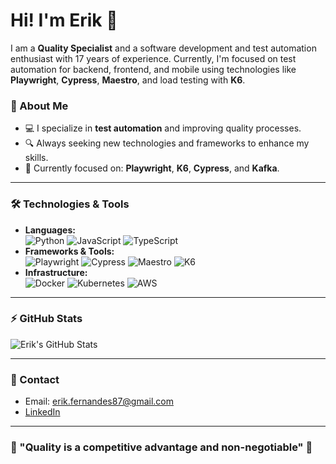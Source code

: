 # Hi! I'm Erik 👋

I am a **Quality Specialist** and a software development and test automation enthusiast with 17 years of experience. Currently, I'm focused on test automation for backend, frontend, and mobile using technologies like **Playwright**, **Cypress**, **Maestro**, and load testing with **K6**.

### 🚀 About Me
- 💻 I specialize in **test automation** and improving quality processes.
- 🔍 Always seeking new technologies and frameworks to enhance my skills.
- 🎯 Currently focused on: **Playwright**, **K6**, **Cypress**, and **Kafka**.

---

### 🛠️ Technologies & Tools
- **Languages:**  
  ![Python](https://img.shields.io/badge/-Python-333?style=flat&logo=python) ![JavaScript](https://img.shields.io/badge/-JavaScript-333?style=flat&logo=javascript) ![TypeScript](https://img.shields.io/badge/-TypeScript-333?style=flat&logo=typescript)  
- **Frameworks & Tools:**  
  ![Playwright](https://img.shields.io/badge/-Playwright-333?style=flat&logo=playwright) ![Cypress](https://img.shields.io/badge/-Cypress-333?style=flat&logo=cypress) ![Maestro](https://img.shields.io/badge/-Maestro-333?style=flat&logo=android) ![K6](https://img.shields.io/badge/-K6-333?style=flat&logo=k6)  
- **Infrastructure:**  
  ![Docker](https://img.shields.io/badge/-Docker-333?style=flat&logo=docker) ![Kubernetes](https://img.shields.io/badge/-Kubernetes-333?style=flat&logo=kubernetes) ![AWS](https://img.shields.io/badge/-AWS-333?style=flat&logo=amazon-aws)

---

### ⚡ GitHub Stats

![Erik's GitHub Stats](https://github-readme-stats.vercel.app/api?username=eamaral&show_icons=true&theme=radical)

---

### 💬 Contact

- Email: erik.fernandes87@gmail.com
- [LinkedIn](https://www.linkedin.com/in/your-profile/)

---

### 🎯 "Quality is a competitive advantage and non-negotiable" 🚀
